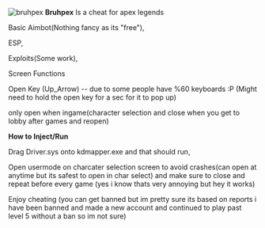![bruhpex](https://user-images.githubusercontent.com/102002902/160259680-a6206140-c914-45a1-a0c6-8c704d110e11.png)
<b>Bruhpex</b>
Is a cheat for apex legends 

Basic Aimbot(Nothing fancy as its "free"),

ESP,

Exploits(Some work),

Screen Functions

Open Key (Up_Arrow) -- due to some people have %60 keyboards :P (Might need to hold the open key for a sec for it to pop up)

only open when ingame(character selection and close when you get to lobby after games and reopen)

<b>How to Inject/Run</b>

Drag Driver.sys onto kdmapper.exe and that should run,

Open usermode on charcater selection screen to avoid crashes(can open at anytime but its safest to open in char select) and make sure to close and repeat before every game (yes i know thats very annoying but hey it works)

Enjoy cheating (you can get banned but im pretty sure its based on reports i have been banned and made a new account and continued to play past level 5 without a ban so im not sure)
